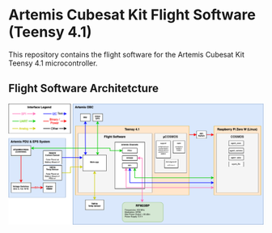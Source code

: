# Artemis Cubesat Kit Flight Software (Teensy 4.1)
This repository contains the flight software for the Artemis Cubesat Kit Teensy 4.1 microcontroller.

## Flight Software Architetcture 

![Flight Software Architetcture](/image/FSWArchitecture.png)
